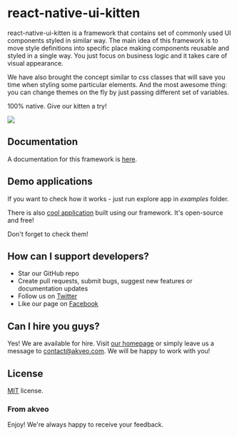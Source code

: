 # react-native-ui-kitten
react-native-ui-kitten is a framework that contains set of commonly used UI components styled in similar way. 
The main idea of this framework is to move style definitions into specific place making components reusable and styled in a single way.
You just focus on business logic and it takes care of visual appearance. 

We have also brought the concept similar to css classes that will save you time when styling some particular elements. 
And the most awesome thing: you can change themes on the fly by just passing different set of variables. 

100% native. Give our kitten a try!

![](https://cdn.rawgit.com/akveo/react-native-ui-kitten/1e2f2174/docs/assets/buttons.png)

## Documentation
A documentation for this framework is [here](https://akveo.github.io/react-native-ui-kitten/).

## Demo applications

If you want to check how it works - just run explore app in *examples* folder.

There is also [cool application](https://github.com/akveo/kittenTricks) built using our framework. It's open-source and free!

Don't forget to check them!

## How can I support developers?
- Star our GitHub repo
- Create pull requests, submit bugs, suggest new features or documentation updates
- Follow us on [Twitter](https://twitter.com/akveo_inc)
- Like our page on [Facebook](https://www.facebook.com/akveo/)

## Can I hire you guys?
Yes! We are available for hire. Visit [our homepage](http://akveo.com/) or simply leave us a message to contact@akveo.com. We will be happy to work with you!

License
-------------
<a href=/LICENSE.txt target="_blank">MIT</a> license.

### From akveo

Enjoy!
We're always happy to receive your feedback.
